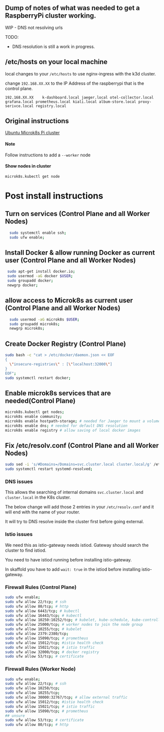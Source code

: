 
## Dump of notes of what was needed to get a RaspberryPi cluster working. 

WIP - DNS not resolving urls 

TODO: 
* DNS resolution is still a work in progress.

## /etc/hosts on your local machine

local changes to your `/etc/hosts` to use nginx-ingress with the k3d cluster.

change `192.168.XX.XX` to the IP Address of the raspberrypi that is the control plane.

```192.168.XX.XX	k-dashboard.local jaeger.local otel-collector.local grafana.local prometheus.local kiali.local album-store.local proxy-serivce.local registry.local```


## Original instructions
[Ubuntu Microk8s Pi cluster](https://ubuntu.com/tutorials/how-to-kubernetes-cluster-on-raspberry-pi#1-overview)

#### Note
Follow instructions to add a `--worker` node

#### Show nodes in cluster
`microk8s.kubectl get node`


# Post install instructions

## Turn on services (Control Plane and all Worker Nodes)

```bash
  sudo systemctl enable ssh;
  sudo ufw enable;
 ```

## Install Docker & allow running Docker as current user (Control Plane and all Worker Nodes)
 ```bash
  sudo apt-get install docker.io;
  sudo usermod -aG docker $USER;
  sudo groupadd docker;
  newgrp docker;
```

## allow access to Microk8s as current user (Control Plane and all Worker Nodes)
```bash
  sudo usermod -aG microk8s $USER;
  sudo groupadd microk8s;
  newgrp microk8s;
```

## Create Docker Registry (Control Plane) 

```bash
sudo bash -c "cat > /etc/docker/daemon.json << EOF 
{
  \"insecure-registries\" : [\"localhost:32000\"]
}
EOF";
sudo systemctl restart docker;
```

## Enable microk8s services that are needed(Control Plane)

```bash
microk8s.kubectl get nodes;
microk8s enable community;
microk8s enable hostpath-storage; # needed for Jaeger to mount a volume
microk8s enable dns; # needed for default DNS resolution
microk8s enable registry # allow saving of local docker images 

 ```

## Fix /etc/resolv.conf (Control Plane and all Worker Nodes)

```bash
sudo sed -i 's/#Domains=/Domains=svc.cluster.local cluster.local/g' /etc/systemd/resolved.conf;
sudo systemctl restart systemd-resolved;
```

### DNS issues

This allows the searching of internal domains `svc.cluster.local` and `cluster.local` in the K8s cluster.

The below change will add those 2 entries in your `/etc/resolv.conf` and it will end with the name of your router.

It will try to DNS resolve inside the cluster first before going external.

### Istio issues
We need this as istio-gateway needs istiod. Gateway should search the cluster to find istiod.

You need to have istiod running before installing istio-gateway.

In skaffold you have to add `wait: true` in the istiod before installing istio-gateway.

### Firewall Rules (Control Plane)

```bash
sudo ufw enable;
sudo ufw allow 22/tcp; # ssh
sudo ufw allow 80/tcp; # http
sudo ufw allow 6443/tcp; # kubectl
sudo ufw allow 16443/tcp; # kubectl
sudo ufw allow 10250:10252/tcp; # kubelet, kube-schedule, kube-controller 
sudo ufw allow 25000/tcp; # worker nodes to join the node group
sudo ufw allow 10255/tcp; # kubelet
sudo ufw allow 2379:2380/tcp; 
sudo ufw allow 15090/tcp; # prometheus
sudo ufw allow 15012/tcp; #istio health check
sudo ufw allow 15021/tcp; # istio traffic
sudo ufw allow 32000/tcp; # docker registry
sudo ufw allow 53/tcp; # certificate
```

### Firewall Rules (Worker Node)

```bash
sudo ufw enable;
sudo ufw allow 22/tcp; # ssh
sudo ufw allow 10250/tcp;
sudo ufw allow 10255/tcp;
sudo ufw allow 30000:32767/tcp; # allow external traffic
sudo ufw allow 15012/tcp; #istio health check
sudo ufw allow 15021/tcp; # istio traffic
sudo ufw allow 15090/tcp; # prometheus
## unsure
sudo ufw allow 53/tcp; # certificate
sudo ufw allow 80/tcp; # http
```